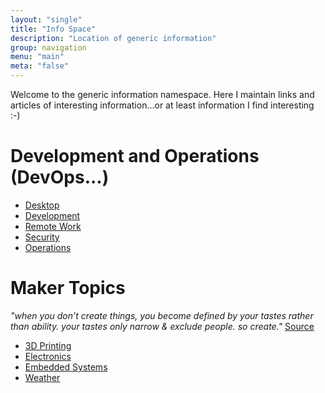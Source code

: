 ```yaml
---
layout: "single"
title: "Info Space"
description: "Location of generic information"
group: navigation
menu: "main"
meta: "false"
---
```

Welcome to the generic information namespace.  Here I maintain links and articles of interesting information...or
at least information I find interesting :-)

# Development and Operations (DevOps...)

  * [Desktop](/info/desktop/)
  * [Development](/info/development)
  * [Remote Work](/info/remote)
  * [Security](/info/security)
  * [Operations](/info/operations)

# Maker Topics

*"when you don’t create things, you become defined by your tastes rather than ability. your tastes only narrow & exclude people. so create."* [Source](http://www.joeydevilla.com/2008/08/08/why-the-lucky-stiff-on-why-you-should-create/#sthash.Q7C9i7R2.dpuf)

  * [3D Printing](/info/3dprint)
  * [Electronics](/info/electronics)
  * [Embedded Systems](/info/embedded)
  * [Weather](/info/weather)

